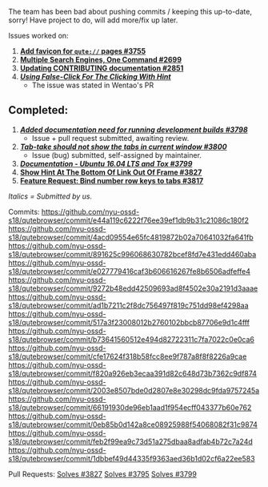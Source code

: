 The team has been bad about pushing commits / keeping this up-to-date, sorry! Have project to do, will add more/fix up later.

Issues worked on:

1. **[Add favicon for `qute://` pages #3755](https://github.com/qutebrowser/qutebrowser/issues/3755)**
2. **[Multiple Search Engines, One Command #2699](https://github.com/qutebrowser/qutebrowser/issues/2699)**
3. **[Updating CONTRIBUTING documentation #2851](https://github.com/qutebrowser/qutebrowser/issues/2851)**
4. ***[Using False-Click For The Clicking With Hint](https://github.com/qutebrowser/qutebrowser/pull/3827)***
    * The issue was stated in Wentao's PR
## Completed:

1. ***[Added documentation need for running development builds #3798](https://github.com/qutebrowser/qutebrowser/issues/3795)***
     * Issue + pull request submitted, awaiting review.
2. ***[Tab-take should not show the tabs in current window #3800](https://github.com/qutebrowser/qutebrowser/issues/3800)***
    * Issue (bug) submitted, self-assigned by maintainer.
3. ***[Documentation - Ubuntu 16.04 LTS and Tox #3799](https://github.com/qutebrowser/qutebrowser/issues/3799)***
4. **[Show Hint At The Bottom Of Link Out Of Frame #3827](https://github.com/qutebrowser/qutebrowser/issues/3810)**
5. **[Feature Request: Bind number row keys to tabs #3817](https://github.com/qutebrowser/qutebrowser/issues/3817)**

*Italics = Submitted by us.*

Commits:
https://github.com/nyu-ossd-s18/qutebrowser/commit/e44a119c6222f76ee39ef1db9b31c21086c180f2
https://github.com/nyu-ossd-s18/qutebrowser/commit/4acd09554e65fc4819872b02a70641032fa641fb
https://github.com/nyu-ossd-s18/qutebrowser/commit/891625c996068630782bcef8fd7e431edd460aba
https://github.com/nyu-ossd-s18/qutebrowser/commit/e027779416caf3b606616267fe8b6506adfeffe4
https://github.com/nyu-ossd-s18/qutebrowser/commit/9272b48edd42509693ad8f4502e30a2191d3aaae
https://github.com/nyu-ossd-s18/qutebrowser/commit/ad1b7211c2f8dc756497f819c751dd98ef4298aa
https://github.com/nyu-ossd-s18/qutebrowser/commit/517a3f23008012b2760102bbcb87706e9d1c4fff
https://github.com/nyu-ossd-s18/qutebrowser/commit/b73641560512e494d82722311c7fa7022c0e0ca6
https://github.com/nyu-ossd-s18/qutebrowser/commit/cfe17624f318b58fcc8ee9f787a8f8f8226a9cae
https://github.com/nyu-ossd-s18/qutebrowser/commit/f820a926eb3ecaa391d82c648d73b7362c9df874
https://github.com/nyu-ossd-s18/qutebrowser/commit/2003e8507bde0d2807e8e30298dc9fda9757245a
https://github.com/nyu-ossd-s18/qutebrowser/commit/66191930de96eb1aad1f954ecff043377b60e762
https://github.com/nyu-ossd-s18/qutebrowser/commit/0eb85b0d142a8ce08925988f54068082f31c9874
https://github.com/nyu-ossd-s18/qutebrowser/commit/feb2f99ea9c73d51a275dbaa8adfab4b72c7a24d
https://github.com/nyu-ossd-s18/qutebrowser/commit/1dbbef49d44335f9363aed36b1d02cf6a22ee583

Pull Requests:
[Solves #3827](https://github.com/qutebrowser/qutebrowser/pull/3827)
[Solves #3795](https://github.com/qutebrowser/qutebrowser/pull/3798)
[Solves #3799](https://github.com/qutebrowser/qutebrowser/pull/3820)
